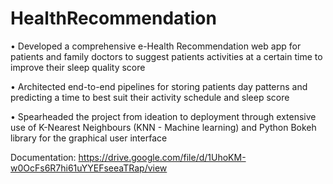 # HealthRecommendation

• Developed a comprehensive e-Health Recommendation web app for patients and family doctors to suggest patients
activities at a certain time to improve their sleep quality score

• Architected end-to-end pipelines for storing patients day patterns and predicting a time to best suit their activity schedule and sleep score

• Spearheaded the project from ideation to deployment through extensive use of K-Nearest Neighbours (KNN - Machine learning) and Python Bokeh library for the graphical user interface

Documentation: https://drive.google.com/file/d/1UhoKM-w0OcFs6R7hi61uYYEFseeaTRap/view
